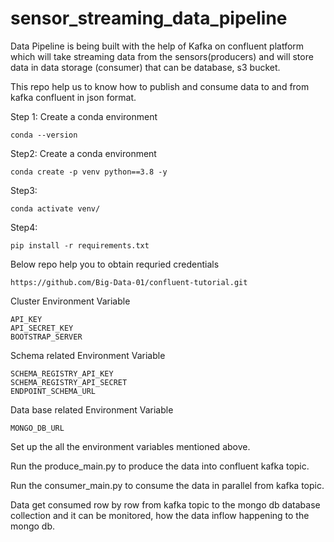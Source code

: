 # sensor_streaming_data_pipeline
Data Pipeline is being built with the help of Kafka on confluent platform which will take streaming data from the sensors(producers) and will store data in data storage (consumer) that can be database, s3 bucket. 

This repo help us to know how to publish and consume data to and from kafka confluent in json format.

Step 1: Create a conda environment
```
conda --version
```
Step2: Create  a conda environment
```
conda create -p venv python==3.8 -y
```
Step3:
```
conda activate venv/
```
Step4:
```
pip install -r requirements.txt
```
Below repo help you to obtain requried credentials
```
https://github.com/Big-Data-01/confluent-tutorial.git
```
Cluster Environment Variable
```
API_KEY
API_SECRET_KEY
BOOTSTRAP_SERVER
```
Schema related Environment Variable
```
SCHEMA_REGISTRY_API_KEY
SCHEMA_REGISTRY_API_SECRET
ENDPOINT_SCHEMA_URL
```
Data base related Environment Variable
```
MONGO_DB_URL
```

Set up the all the environment variables mentioned above.

Run the produce_main.py to produce the data into confluent kafka topic.

Run the consumer_main.py to consume the data in parallel from kafka topic.

Data get consumed row by row from kafka topic to the mongo db database collection and it can be monitored, how the data inflow happening to the mongo db.


